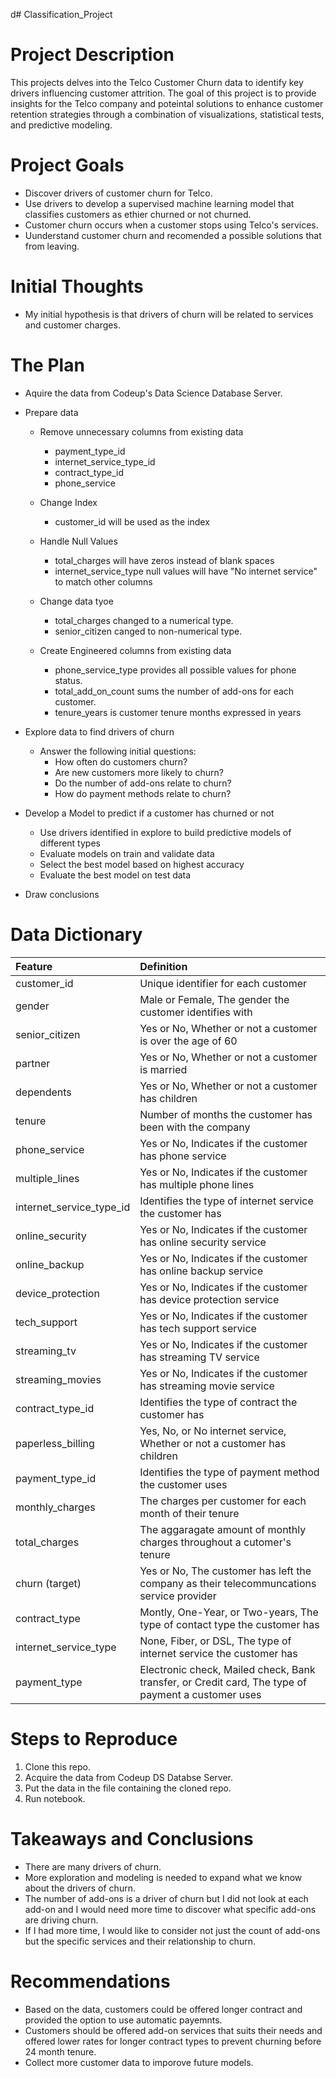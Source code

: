 d# Classification_Project
 
# Project Description
 
This projects delves into the Telco Customer Churn data to identify key drivers influencing customer attrition. The goal of this project is to provide insights for the Telco company and poteintal solutions to enhance customer retention strategies through a combination of visualizations, statistical tests, and predictive modeling.

# Project Goals
 
* Discover drivers of customer churn for Telco.
* Use drivers to develop a supervised machine learning model that classifies customers as ethier churned or not churned.
* Customer churn occurs when a customer stops using Telco's services. 
* Uunderstand customer churn and recomended a possible solutions that  from leaving.
 
# Initial Thoughts
 
* My initial hypothesis is that drivers of churn will be related to services and customer charges.
 
# The Plan
 
* Aquire the data from Codeup's Data Science Database Server.
 
* Prepare data
   * Remove unnecessary columns from existing data
       * payment_type_id
       * internet_service_type_id
       * contract_type_id
       * phone_service
       
   * Change Index
       * customer_id will be used as the index 
      
   * Handle Null Values
       * total_charges will have zeros instead of blank spaces
       * internet_service_type null values will have "No internet service" to match other columns 
       
   * Change data tyoe
       * total_charges changed to a numerical type.
       * senior_citizen canged to non-numerical type.

       
   * Create Engineered columns from existing data
       * phone_service_type provides all possible values for phone status.
       * total_add_on_count sums the number of add-ons for each customer.
       * tenure_years is customer tenure months expressed in years 




* Explore data to find drivers of churn
   * Answer the following initial questions:
       * How often do customers churn?
       * Are new customers more likely to churn?
       * Do the number of add-ons relate to churn? 
       * How do payment methods relate to churn?
      


* Develop a Model to predict if a customer has churned or not
   * Use drivers identified in explore to build predictive models of different types
   * Evaluate models on train and validate data
   * Select the best model based on highest accuracy
   * Evaluate the best model on test data
 
* Draw conclusions
 
# Data Dictionary

| Feature | Definition |
|:--------|:-----------|
|customer_id| Unique identifier for each customer|
|gender| Male or Female, The gender the customer identifies with|
|senior_citizen| Yes or No, Whether or not a customer is over the age of 60|
|partner| Yes or No, Whether or not a customer is married|
|dependents| Yes or No, Whether or not a customer has children|
|tenure| Number of months the customer has been with the company|
|phone_service| Yes or No, Indicates if the customer has phone service|
|multiple_lines| Yes or No, Indicates if the customer has multiple phone lines|
|internet_service_type_id| Identifies the type of internet service the customer has|
|online_security| Yes or No, Indicates if the customer has online security service|
|online_backup| Yes or No, Indicates if the customer has online backup service|
|device_protection| Yes or No, Indicates if the customer has device protection service|
|tech_support| Yes or No, Indicates if the customer has tech support service|
|streaming_tv| Yes or No, Indicates if the customer has streaming TV service|
|streaming_movies| Yes or No, Indicates if the customer has streaming movie service|
|contract_type_id| Identifies the type of contract the customer has|
|paperless_billing| Yes, No, or No internet service, Whether or not a customer has children|
|payment_type_id| Identifies the type of payment method the customer uses|
|monthly_charges| The charges per customer for each month of their tenure|
|total_charges| The aggaragate amount of monthly charges throughout a cutomer's tenure|
|churn (target)| Yes or No, The customer has left the company as their telecommuncations service provider|
|contract_type| Montly, One-Year, or Two-years, The type of contact type the customer has|
|internet_service_type|  None, Fiber, or DSL, The type of internet service the customer has|
|payment_type| Electronic check, Mailed check, Bank transfer, or Credit card, The type of payment a customer uses|



# Steps to Reproduce
1) Clone this repo.
2) Acquire the data from Codeup DS Databse Server.
3) Put the data in the file containing the cloned repo.
4) Run notebook.
 
# Takeaways and Conclusions
* There are many drivers of churn. 
* More exploration and modeling is needed to expand what we know about the drivers of churn. 
* The number of add-ons is a driver of churn but I did not look at each add-on and I would need more time to discover what specific add-ons are driving churn.
* If I had more time, I would like to consider not just the count of add-ons but the specific services and their relationship to churn.

 
# Recommendations
* Based on the data, customers could be offered longer contract and provided the option to use automatic payemnts.
* Customers should be offered add-on services that suits their needs and offered lower rates for longer contract types to prevent churning before 24 month tenure.
* Collect more customer data to imporove future models.